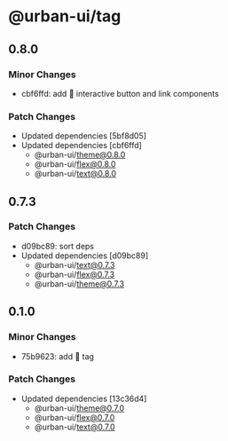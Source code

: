 # @urban-ui/tag

## 0.8.0

### Minor Changes

- cbf6ffd: add :rocket: interactive button and link components

### Patch Changes

- Updated dependencies [5bf8d05]
- Updated dependencies [cbf6ffd]
  - @urban-ui/theme@0.8.0
  - @urban-ui/flex@0.8.0
  - @urban-ui/text@0.8.0

## 0.7.3

### Patch Changes

- d09bc89: sort deps
- Updated dependencies [d09bc89]
  - @urban-ui/text@0.7.3
  - @urban-ui/flex@0.7.3
  - @urban-ui/theme@0.7.3

## 0.1.0

### Minor Changes

- 75b9623: add :rocket: tag

### Patch Changes

- Updated dependencies [13c36d4]
  - @urban-ui/theme@0.7.0
  - @urban-ui/flex@0.7.0
  - @urban-ui/text@0.7.0
